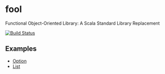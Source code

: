 fool
====
Functional Object-Oriented Library: A Scala Standard Library Replacement

[![Build Status](https://travis-ci.org/felixmulder/fool.svg?branch=master)](https://travis-ci.org/felixmulder/fool)

Examples
--------
* [Option](examples/Option.md)
* [List](examples/List.md)
